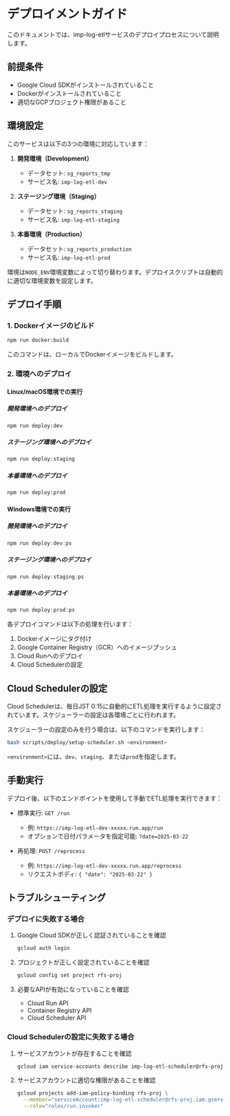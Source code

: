 # デプロイメントガイド

このドキュメントでは、imp-log-etlサービスのデプロイプロセスについて説明します。

## 前提条件

- Google Cloud SDKがインストールされていること
- Dockerがインストールされていること
- 適切なGCPプロジェクト権限があること

## 環境設定

このサービスは以下の3つの環境に対応しています：

1. **開発環境（Development）**
   - データセット: `sg_reports_tmp`
   - サービス名: `imp-log-etl-dev`

2. **ステージング環境（Staging）**
   - データセット: `sg_reports_staging`
   - サービス名: `imp-log-etl-staging`

3. **本番環境（Production）**
   - データセット: `sg_reports_production`
   - サービス名: `imp-log-etl-prod`

環境は`NODE_ENV`環境変数によって切り替わります。デプロイスクリプトは自動的に適切な環境変数を設定します。

## デプロイ手順

### 1. Dockerイメージのビルド

```bash
npm run docker:build
```

このコマンドは、ローカルでDockerイメージをビルドします。

### 2. 環境へのデプロイ

#### Linux/macOS環境での実行

##### 開発環境へのデプロイ

```bash
npm run deploy:dev
```

##### ステージング環境へのデプロイ

```bash
npm run deploy:staging
```

##### 本番環境へのデプロイ

```bash
npm run deploy:prod
```

#### Windows環境での実行

##### 開発環境へのデプロイ

```powershell
npm run deploy:dev:ps
```

##### ステージング環境へのデプロイ

```powershell
npm run deploy:staging:ps
```

##### 本番環境へのデプロイ

```powershell
npm run deploy:prod:ps
```

各デプロイコマンドは以下の処理を行います：

1. Dockerイメージにタグ付け
2. Google Container Registry（GCR）へのイメージプッシュ
3. Cloud Runへのデプロイ
4. Cloud Schedulerの設定

## Cloud Schedulerの設定

Cloud Schedulerは、毎日JST 0:15に自動的にETL処理を実行するように設定されています。スケジューラーの設定は各環境ごとに行われます。

スケジューラーの設定のみを行う場合は、以下のコマンドを実行します：

```bash
bash scripts/deploy/setup-scheduler.sh <environment>
```

`<environment>`には、`dev`、`staging`、または`prod`を指定します。

## 手動実行

デプロイ後、以下のエンドポイントを使用して手動でETL処理を実行できます：

- 標準実行: `GET /run`
  - 例: `https://imp-log-etl-dev-xxxxx.run.app/run`
  - オプションで日付パラメータを指定可能: `?date=2025-03-22`

- 再処理: `POST /reprocess`
  - 例: `https://imp-log-etl-dev-xxxxx.run.app/reprocess`
  - リクエストボディ: `{ "date": "2025-03-22" }`

## トラブルシューティング

### デプロイに失敗する場合

1. Google Cloud SDKが正しく認証されていることを確認
   ```bash
   gcloud auth login
   ```

2. プロジェクトが正しく設定されていることを確認
   ```bash
   gcloud config set project rfs-proj
   ```

3. 必要なAPIが有効になっていることを確認
   - Cloud Run API
   - Container Registry API
   - Cloud Scheduler API

### Cloud Schedulerの設定に失敗する場合

1. サービスアカウントが存在することを確認
   ```bash
   gcloud iam service-accounts describe imp-log-etl-scheduler@rfs-proj.iam.gserviceaccount.com
   ```

2. サービスアカウントに適切な権限があることを確認
   ```bash
   gcloud projects add-iam-policy-binding rfs-proj \
     --member="serviceAccount:imp-log-etl-scheduler@rfs-proj.iam.gserviceaccount.com" \
     --role="roles/run.invoker"